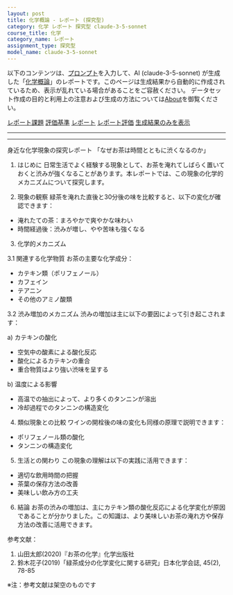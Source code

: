 ```yaml
---
layout: post
title: 化学概論 - レポート (探究型)
category: 化学 レポート 探究型 claude-3-5-sonnet
course_title: 化学
category_name: レポート
assignment_type: 探究型
model_name: claude-3-5-sonnet
---
```


以下のコンテンツは、[プロンプト](http://127.0.0.1:8000/generated/化学/claude-3-5-sonnet/prompt_レポート-探究型.md)を入力して、AI (claude-3-5-sonnet) が生成した「[化学概論](/contents/化学/)」のレポートです。このページは生成結果から自動的に作成されているため、表示が乱れている場合があることをご容赦ください。
データセット作成の目的と利用上の注意および生成の方法については[About](/About)を御覧ください。

[レポート課題](../レポート課題-探究型)
[評価基準](../評価基準-探究型)
[レポート](../レポート-探究型)
[レポート評価](../レポート評価-探究型)
[生成結果のみを表示](http://127.0.0.1:8000/generated/化学/claude-3-5-sonnet/レポート-探究型.md)
  

***
***
  
身近な化学現象の探究レポート
「なぜお茶は時間とともに渋くなるのか」

1. はじめに
日常生活でよく経験する現象として、お茶を淹れてしばらく置いておくと渋みが強くなることがあります。本レポートでは、この現象の化学的メカニズムについて探究します。

2. 現象の観察
緑茶を淹れた直後と30分後の味を比較すると、以下の変化が確認できます：
- 淹れたての茶：まろやかで爽やかな味わい
- 時間経過後：渋みが増し、やや苦味も強くなる

3. 化学的メカニズム

3.1 関連する化学物質
お茶の主要な化学成分：
- カテキン類（ポリフェノール）
- カフェイン
- テアニン
- その他のアミノ酸類

3.2 渋み増加のメカニズム
渋みの増加は主に以下の要因によって引き起こされます：

a) カテキンの酸化
- 空気中の酸素による酸化反応
- 酸化によるカテキンの重合
- 重合物質はより強い渋味を呈する

b) 温度による影響
- 高温での抽出によって、より多くのタンニンが溶出
- 冷却過程でのタンニンの構造変化

4. 類似現象との比較
ワインの開栓後の味の変化も同様の原理で説明できます：
- ポリフェノール類の酸化
- タンニンの構造変化

5. 生活との関わり
この現象の理解は以下の実践に活用できます：
- 適切な飲用時間の把握
- 茶葉の保存方法の改善
- 美味しい飲み方の工夫

6. 結論
お茶の渋みの増加は、主にカテキン類の酸化反応による化学変化が原因であることが分かりました。この知識は、より美味しいお茶の淹れ方や保存方法の改善に活用できます。

参考文献：
1. 山田太郎(2020)『お茶の化学』化学出版社
2. 鈴木花子(2019)「緑茶成分の化学変化に関する研究」日本化学会誌, 45(2), 78-85

※注：参考文献は架空のものです
